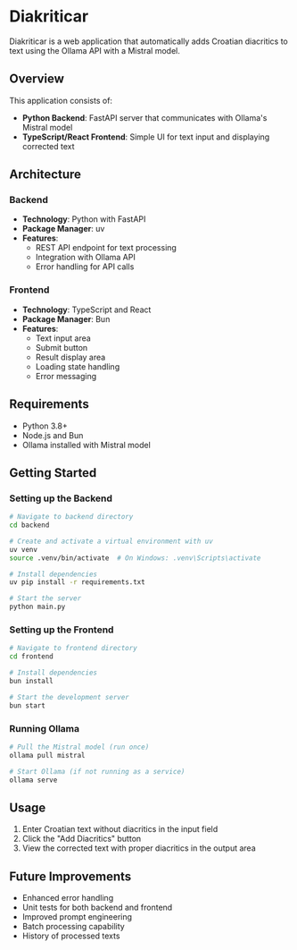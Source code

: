 # Diakriticar

Diakriticar is a web application that automatically adds Croatian diacritics to text using the Ollama API with a Mistral model.

## Overview

This application consists of:

- **Python Backend**: FastAPI server that communicates with Ollama's Mistral model
- **TypeScript/React Frontend**: Simple UI for text input and displaying corrected text

## Architecture

### Backend
- **Technology**: Python with FastAPI
- **Package Manager**: uv
- **Features**:
  - REST API endpoint for text processing
  - Integration with Ollama API
  - Error handling for API calls

### Frontend
- **Technology**: TypeScript and React
- **Package Manager**: Bun
- **Features**:
  - Text input area
  - Submit button
  - Result display area
  - Loading state handling
  - Error messaging

## Requirements

- Python 3.8+
- Node.js and Bun
- Ollama installed with Mistral model

## Getting Started

### Setting up the Backend

```bash
# Navigate to backend directory
cd backend

# Create and activate a virtual environment with uv
uv venv
source .venv/bin/activate  # On Windows: .venv\Scripts\activate

# Install dependencies
uv pip install -r requirements.txt

# Start the server
python main.py
```

### Setting up the Frontend

```bash
# Navigate to frontend directory
cd frontend

# Install dependencies
bun install

# Start the development server
bun start
```

### Running Ollama

```bash
# Pull the Mistral model (run once)
ollama pull mistral

# Start Ollama (if not running as a service)
ollama serve
```

## Usage

1. Enter Croatian text without diacritics in the input field
2. Click the "Add Diacritics" button
3. View the corrected text with proper diacritics in the output area

## Future Improvements

- Enhanced error handling
- Unit tests for both backend and frontend
- Improved prompt engineering
- Batch processing capability
- History of processed texts